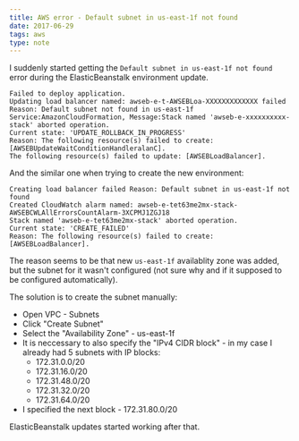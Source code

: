 ```yaml
---
title: AWS error - Default subnet in us-east-1f not found
date: 2017-06-29
tags: aws
type: note
---
```


I suddenly started getting the `Default subnet in us-east-1f not found` error during the ElasticBeanstalk environment update.
<!-- more -->

```text
Failed to deploy application.
Updating load balancer named: awseb-e-t-AWSEBLoa-XXXXXXXXXXXXX failed Reason: Default subnet not found in us-east-1f
Service:AmazonCloudFormation, Message:Stack named 'awseb-e-xxxxxxxxxx-stack' aborted operation.
Current state: 'UPDATE_ROLLBACK_IN_PROGRESS'
Reason: The following resource(s) failed to create: [AWSEBUpdateWaitConditionHandleralanC].
The following resource(s) failed to update: [AWSEBLoadBalancer].
```

And the similar one when trying to create the new environment:

```text
Creating load balancer failed Reason: Default subnet in us-east-1f not found
Created CloudWatch alarm named: awseb-e-tet63me2mx-stack-AWSEBCWLAllErrorsCountAlarm-3XCPMJ1ZGJ18
Stack named 'awseb-e-tet63me2mx-stack' aborted operation.
Current state: 'CREATE_FAILED'
Reason: The following resource(s) failed to create: [AWSEBLoadBalancer].
```

The reason seems to be that new `us-east-1f` availablity zone was added, but the subnet for it wasn't configured (not sure why and if it supposed to be configured automatically).

The solution is to create the subnet manually:

- Open VPC - Subnets
- Click "Create Subnet"
- Select the "Availability Zone" - us-east-1f
- It is neccessary to also specify the "IPv4 CIDR block" - in my case I already had 5 subnets with IP blocks:
  - 172.31.0.0/20
  - 172.31.16.0/20
  - 172.31.48.0/20
  - 172.31.32.0/20
  - 172.31.64.0/20
- I specified the next block - 172.31.80.0/20

ElasticBeanstalk updates started working after that.
